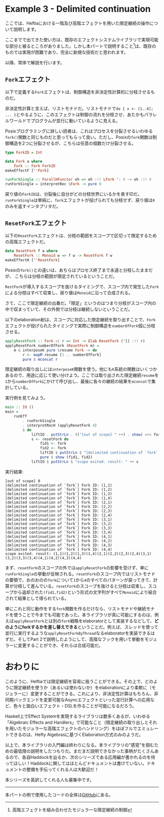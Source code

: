 # Example 3 - Delimited continuation

ここでは、Heftiaにおける一階及び高階エフェクトを用いた限定継続の操作について説明します。

ここまでで出てきた使い方は、既存のエフェクトシステムライブラリで実現可能な部分と被るところがありました。しかし本パートで説明すること[^1]は、既存のものでは実現が困難であり、完全に新規な技術だと思われます。

[^1]: 高階エフェクトを組み合わせたモジュラーな限定継続の制御

以降、常体で解説を行います。

## `Fork`エフェクト

以下で定義する`Fork`エフェクトは、制御構造を非決定性計算的に分枝させるものだ。

非決定性計算と言えば、リストモナドだ。リストモナドで`do { x <- [1..4]; ... }`とやるように、このエフェクトは制御の流れを分枝させ、あたかもパラレルワールドでプログラムが並行に動いているように見える。

Posixプログラミングに詳しい読者は、これはプロセスを分裂させるいわゆる`fork()`関数と同じものだと思ってもらって良い。ただし、Posixの`fork`関数は制御構造を2つに分裂させるが、こちらは任意の個数だけ分裂させる。

```haskell
type ForkID = Int

data Fork a where
    Fork :: Fork ForkID
makeEffectF [''Fork]

runForkSingle :: ForallHFunctor eh => eh :!! LFork ': r ~> eh :!! r
runForkSingle = interpretRec \Fork -> pure 0
```

戻り値の`ForkID`は、分裂後に自分がどの分枝世界にいるかを表すIDだ。`runForkSingle`は単純に、`fork`エフェクトが投げられても分枝せず、戻り値は`0`のみを返すインタプリタだ。

## `ResetFork`エフェクト

以下の`ResetFork`エフェクトは、分枝の範囲をスコープで区切って限定するための高階エフェクトだ。

```haskell
data ResetFork f a where
    ResetFork :: Monoid w => f w -> ResetFork f w
makeEffectH [''ResetFork]
```

Posixの`fork()`との違いは、あちらはプロセス終了まで永遠と分枝したままだが、
こちらは分枝の範囲が限定されているということだ。

`RestFork`が導入するスコープを抜けるタイミングで、スコープ内で発生した`Fork`による分枝はすべて収束し、戻り値は`Monoid`に沿って合成される。

さて、ここで限定継続の出番だ。「限定」というのはつまり分枝がスコープ内の中で収まっていて、その外側では分枝は継続しないということだ。

以下のelaboration射は、スコープに対応した限定継続を取り出すことで、`Fork`エフェクトが投げられたタイミングで実際に制御構造を`numberOfFork`個に分枝させる。

```haskell
applyResetFork :: Fork <| r => Int -> Elab ResetFork ('[] :!! r)
applyResetFork numberOfFork (ResetFork m) =
    m & interposeK pure \resume Fork -> do
        r <- mapM resume [1 .. numberOfFork]
        pure $ mconcat r
```

限定継続の取り出しには`interposeK`関数を使う。他にも`K`系統の関数はいくつかあるので、用途に応じて使い分けよう。ここでは取り出された限定継続`resume`を`1`から`numberOfFork`にかけて呼び出し、最後に各々の継続の結果を`mconcat`で集計している。

実行例を見てみよう。

```haskell
main :: IO ()
main =
    runEff
        . runForkSingle
        . interpretRecH (applyResetFork 4)
        $ do
            liftIO . putStrLn . (("[out of scope] " ++) . show) =<< fork
            s <- resetFork do
                fid1 <- fork
                fid2 <- fork
                liftIO $ putStrLn $ "[delimited continuation of `fork`] Fork ID: " ++ show (fid1, fid2)
                pure $ show (fid1, fid2)
            liftIO $ putStrLn $ "scope exited. result: " ++ s
```

実行結果:
```console
[out of scope] 0
[delimited continuation of `fork`] Fork ID: (1,1)
[delimited continuation of `fork`] Fork ID: (1,2)
[delimited continuation of `fork`] Fork ID: (1,3)
[delimited continuation of `fork`] Fork ID: (1,4)
[delimited continuation of `fork`] Fork ID: (2,1)
[delimited continuation of `fork`] Fork ID: (2,2)
[delimited continuation of `fork`] Fork ID: (2,3)
[delimited continuation of `fork`] Fork ID: (2,4)
[delimited continuation of `fork`] Fork ID: (3,1)
[delimited continuation of `fork`] Fork ID: (3,2)
[delimited continuation of `fork`] Fork ID: (3,3)
[delimited continuation of `fork`] Fork ID: (3,4)
[delimited continuation of `fork`] Fork ID: (4,1)
[delimited continuation of `fork`] Fork ID: (4,2)
[delimited continuation of `fork`] Fork ID: (4,3)
[delimited continuation of `fork`] Fork ID: (4,4)
scope exited. result: (1,1)(1,2)(1,3)(1,4)(2,1)(2,2)(2,3)(2,4)(3,1)(3,2)(3,3)(3,4)(4,1)(4,2)(4,3)(4,4)
```

まず、`resetFork`のスコープの外では`applyResetFork`の影響を受けず、単に`runForkSingle`の挙動が反映される。`resetFork`のスコープ内ではリストモナドの要領で、おのおのの`fork`について`1`から`4`のすべてのパターンが戻ってきて、計算が分枝して進んでいる。`resetFork`のスコープを抜けると分枝は収束し、スコープから返却された`(fid1,fid2)`という形式の文字列がすべて`Monoid`により結合されて結果として得られている。

単にこれと同じ動作をする`fork`関数を作るだけなら、リストモナドや継続モナドを使うことで今までも可能であった。本ライブラリが真に可能にするのは、例えば`applyResetFork`とは別の`fork`戦略をelaboratorとして実装するなどして、**どのようにforkするかを差し替えできる**ということだ。例えば、スレッドを使って並行に実行するような`applyResetForkByThread`なるelaboratorを実装できるはずだ。そしてPart 2で説明したようにして、高階なフックを用いて挙動をモジュラーに変更することができ、それらは合成可能だ。

# おわりに

このように、Heftiaでは限定継続を容易に扱うことができる。その上で、どのように限定継続を使うか（あるいは使わないか）をelaborationにより柔軟に（モジュラーに）変更することができる。これにより、非決定性計算はもちろん、非同期バックエンドを変更可能なAsyncエフェクトといった並行計算への応用など、色々と面白いエフェクト・DSLを作ることが可能になるだろう。

Haskell上でEffect Systemを実現するライブラリは数多くあるが、いわゆる「Algebraic Effects and Handlers」で可能なこと（限定継続の取り出しとそれを用いたモジュラーな高階エフェクトのハンドリング）をほぼフルでエミュレートできるのは、Hefty Algebrasに基づくElaboration方式のみのようだ。

以上で、本ライブラリの入門編は終わりになる。本ライブラリの"感覚"を掴むための最低限の説明をしたつもりだ。まだまだ説明できなかった事柄がたくさんあるので、各自Haddockを辿るか、次のシリーズである応用編が書かれるのを待ってほしい！Haddockに関してはほとんどドキュメントは書けていない。ドキュメントの整備を手伝ってくれる人は大歓迎だ！

本シリーズを英訳してくれる人も募集中です。

---

本パートの例で使用したコードの全体は[GitHub](TODO)にある。
